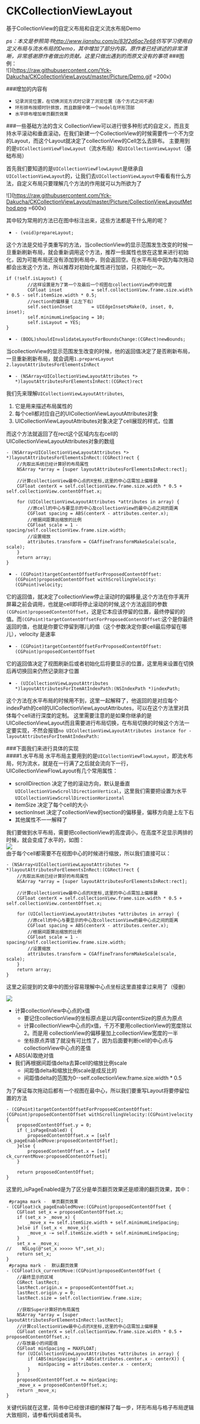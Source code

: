 # CKCollectionViewLayout
基于CollectionView的自定义布局和自定义流水布局Demo  

_ps：本文是参照简书<http://www.jianshu.com/p/83f2d6ac7e68>仿写学习使用自定义布局与流水布局的Demo，其中增加了部分内容。原作者已经讲述的非常清晰，非常感谢原作者做出的贡献。这里只做出遇到的而原文没有的事项_
###图例：  
![](https://raw.githubusercontent.com/Yck-Dakucha/CKCollectionViewLayout/master/Picture/Demo.gif =200x)

###增加的内容有
* `记录浏览位置，在切换浏览方式时记录了浏览位置（各个方式之间不通）`
* `环形排布按顺时针排放，而且数据中第一个model在环形顶部`
* `水平排布增加单页翻页效果`

###一些基础方法的含义
CollectionView可以进行很多种形式的自定义，而且支持水平滚动和垂直滚动，在我们新建一个CollectionView的时候需要传一个不为空的Layout，而这个Layout就决定了collectionView的Cell怎么去排布。
主要用到的是`UICollectionViewFlowLayout`（流水布局）和`UICollectionViewLayout`（基础布局）  

首先我们要知道的是`UICollectionViewFlowLayout`是继承自`UICollectionViewLayout`的，让我们去`UICollectionViewLayout`中看看有什么方法，自定义布局只要理解几个方法的作用就可以为所欲为了  

![](https://raw.githubusercontent.com/Yck-Dakucha/CKCollectionViewLayout/master/Picture/CollectionViewLayoutMethod.png =600x)  

其中较为常用的方法已在图中标注出来，这些方法都是干什么用的呢？

* `- (void)prepareLayout;`

这个方法是交给子类重写的方法，当collectionView的显示范围发生改变的时候一旦重新刷新布局，就会重新调用这个方法，推荐一些属性也放在这里来进行初始化，因为可能布局还没有添加到布局中，则会返回空。在水平布局中因为每次拖动都会出发这个方法，所以推荐对初始化属性进行加锁，只初始化一次。

```
if (!self.isLayout) {
		//这样设置是为了第一个及最后一个视图在collectionView的中间位置
        CGFloat inset           = self.collectionView.frame.size.width * 0.5 - self.itemSize.width * 0.5;
        //section的偏移量（上左下右）
        self.sectionInset       = UIEdgeInsetsMake(0, inset, 0, inset);
        self.minimumLineSpacing = 10;
        self.isLayout = YES;
}
```
* `- (BOOL)shouldInvalidateLayoutForBoundsChange:(CGRect)newBounds;` 

当collectionView的显示范围发生改变的时候，他的返回值决定了是否刷新布局，一旦重新刷新布局，就会调用`1.prepareLayout 2.layoutAttributesForElementsInRect`

* `- (NSArray<UICollectionViewLayoutAttributes *> *)layoutAttributesForElementsInRect:(CGRect)rect` 

我们先来理解`UICollectionViewLayoutAttributes`,  

1. 它是用来描述布局属性的
2. 每个cell都对应自己的UICollectionViewLayoutAttributes对象
3. UICollectionViewLayoutAttributes对象决定了cell展现的样式，位置

而这个方法就返回了在rect这个区域内左右cell的UICollectionViewLayoutAttributes对象的数组

```
- (NSArray<UICollectionViewLayoutAttributes *> *)layoutAttributesForElementsInRect:(CGRect)rect {
    //先取出系统已经计算好的布局属性
    NSArray *array = [super layoutAttributesForElementsInRect:rect];
    
    //计算collectionView最中心点的X坐标,这里的中心店需加上偏移量
    CGFloat centerX = self.collectionView.frame.size.width * 0.5 + self.collectionView.contentOffset.x;
    
    for (UICollectionViewLayoutAttributes *attributes in array) {
        //原cell的中心与要显示的中心及collectionView的最中心点之间的距离
        CGFloat spacing = ABS(centerX - attributes.center.x);
        //根据间距算出缩放的比例
        CGFloat scale = 1 - spacing/self.collectionView.frame.size.width;
        //设置缩放
        attributes.transform = CGAffineTransformMakeScale(scale, scale);
    }
    return array;
}
```

* `- (CGPoint)targetContentOffsetForProposedContentOffset:(CGPoint)proposedContentOffset withScrollingVelocity:(CGPoint)velocity; ` 

它的返回值，就决定了collectionView停止滚动时的偏移量,这个方法在你手离开屏幕之前会调用，也就是cell即将停止滚动的时候,这个方法返回的参数`(CGPoint)proposedContentOffset`，这是它本应该停留的位置，最终停留的的值。而`(CGPoint)targetContentOffsetForProposedContentOffset`:这个是你最终返回的值，也就是你要它停留到哪儿的值（这个参数决定你要cell最后停留在哪儿），velocity 是速率

* `- (CGPoint)targetContentOffsetForProposedContentOffset:(CGPoint)proposedContentOffset `  

它的返回值决定了视图刷新后或者初始化后将要显示的位置，这里用来设置在切换后再切换回来仍然记录刚才位置

* `- (UICollectionViewLayoutAttributes *)layoutAttributesForItemAtIndexPath:(NSIndexPath *)indexPath;`

这个方法在水平布局的时候用不到，这里一起解释了，他返回的是对应每个indexPath的cell的UICollectionViewLayoutAttributes，可以在这个方法里对具体每个cell进行深度的定制。
这里需要注意的是如果你继承的是UICollectionViewLayout而且需要进行布局切换，在布局切换的时候这个方法一定要实现，不然会报错`no UICollectionViewLayoutAttributes instance for -layoutAttributesForItemAtIndexPath:`  

###下面我们来进行具体的实现  
####1.水平布局
水平布局主要用到的是`UICollectionViewFlowLayout`，即流水布局，何为流水，就是在一行满了之后就会流向下一行，UICollectionViewFlowLayout有几个常用属性：  

* scrollDirection 决定了他的滚动方向，默认是垂直`UICollectionViewScrollDirectionVertical`，这里我们需要把设置为水平`UICollectionViewScrollDirectionHorizontal`  
* itemSize 决定了每个cell的大小
* sectionInset 决定了collectionView的section的偏移量，偏移方向是上左下右
* 其他属性不一一解释了

我们要做到水平布局，需要把collectionView的高度调小，在高度不足显示两排的时候，就会变成了水平的，如图：  
![](https://raw.githubusercontent.com/Yck-Dakucha/CKCollectionViewLayout/master/Picture/LineLayout1.png)   
由于每个cell都需要不在视图中心的时候进行缩放，所以我们直接可以：
  
```
- (NSArray<UICollectionViewLayoutAttributes *> *)layoutAttributesForElementsInRect:(CGRect)rect {
    //先取出系统已经计算好的布局属性
    NSArray *array = [super layoutAttributesForElementsInRect:rect];
    
    //计算collectionView最中心点的X坐标,这里的中心点需加上偏移量
    CGFloat centerX = self.collectionView.frame.size.width * 0.5 + self.collectionView.contentOffset.x;
    
    for (UICollectionViewLayoutAttributes *attributes in array) {
        //原cell的中心与要显示的中心及collectionView的最中心点之间的距离
        CGFloat spacing = ABS(centerX - attributes.center.x);
        //根据间距算出缩放的比例
        CGFloat scale = 1 - spacing/self.collectionView.frame.size.width;
        //设置缩放
        attributes.transform = CGAffineTransformMakeScale(scale, scale);
    }
    return array;
}
```
这里之前提到的文章中的图分容易理解中心点坐标这里直接拿过来用了（侵删）  

![](https://raw.githubusercontent.com/Yck-Dakucha/CKCollectionViewLayout/master/Picture/LineLayoutCenter.png) 

* 计算collectionView中心点的x值
  * 要记住collectionView的坐标原点是以内容contentSize的原点为原点
  * 计算collectionView中心点的x值，千万不要用collectionView的宽度除以2。而是用  collectionView的偏移量加上collectionView宽度的一半
  * 坐标原点弄错了就没有可比性了，因为后面要判断cell的中心点与collectionView中心点的差值
* ABS(A)取绝对值
* 我们再根据间距值delta去算cell的缩放比例scale
  * 间距值delta和缩放比例scale是成反比的
  * 间距值delta的范围为0--self.collectionView.frame.size.width * 0.5  
  
为了保证每次拖动后都有一个视图在最中心，所以我们要重写Layout将要停留位置的方法  

```
- (CGPoint)targetContentOffsetForProposedContentOffset:(CGPoint)proposedContentOffset withScrollingVelocity:(CGPoint)velocity {
    proposedContentOffset.y = 0;
    if (_isPageEnabled) {
        proposedContentOffset.x = [self ck_pageEnabledMove:proposedContentOffset];
    }else {
        proposedContentOffset.x = [self ck_currentMove:proposedContentOffset];
    }
    
    return proposedContentOffset;
}
```
这里的_isPageEnabled是为了区分是单页翻页效果还是顺滑的翻页效果，其中：  

```
 #pragma mark -  单页翻页效果
- (CGFloat)ck_pageEnabledMove:(CGPoint)proposedContentOffset {
    CGFloat set_x = proposedContentOffset.x;
    if (set_x > _move_x) {
        _move_x += self.itemSize.width + self.minimumLineSpacing;
    }else if (set_x < _move_x){
        _move_x -= self.itemSize.width + self.minimumLineSpacing;
    }
    set_x = _move_x;
//    NSLog(@"set_x >>>>> %f",set_x);
    return set_x;
}
 #pragma mark -  默认翻页效果
- (CGFloat)ck_currentMove:(CGPoint)proposedContentOffset {
    //最终显示的区域
    CGRect lastRect;
    lastRect.origin.x = proposedContentOffset.x;
    lastRect.origin.y = 0;
    lastRect.size = self.collectionView.frame.size;
    
    //获取Super计算好的布局属性
    NSArray *array = [super layoutAttributesForElementsInRect:lastRect];
    //计算collectionView最中心点的X坐标,这里的中心店需加上偏移量
    CGFloat centerX = self.collectionView.frame.size.width * 0.5 + proposedContentOffset.x;
    //存放最小的间距值
    CGFloat minSpacing = MAXFLOAT;
    for (UICollectionViewLayoutAttributes *attributes in array) {
        if (ABS(minSpacing) > ABS(attributes.center.x - centerX)) {
            minSpacing = attributes.center.x - centerX;
        }
    }
    proposedContentOffset.x += minSpacing;
    _move_x = proposedContentOffset.x;
    return _move_x;
}

```
关键代码就在这里，简书中已经很详细的解释了每一步，环形布局与格子布局逻辑大致相同，请参看代码或者简书。



 





